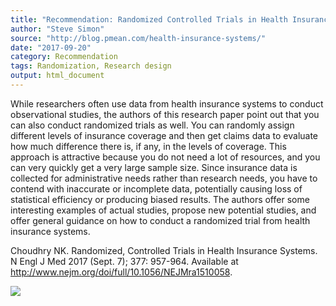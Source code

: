```yaml
---
title: "Recommendation: Randomized Controlled Trials in Health Insurance Systems"
author: "Steve Simon"
source: "http://blog.pmean.com/health-insurance-systems/"
date: "2017-09-20"
category: Recommendation
tags: Randomization, Research design
output: html_document
---
```


While researchers often use data from health insurance systems to
conduct observational studies, the authors of this research paper point
out that you can also conduct randomized trials as well. You can
randomly assign different levels of insurance coverage and then get
claims data to evaluate how much difference there is, if any, in the
levels of coverage. This approach is attractive because you do not need
a lot of resources, and you can very quickly get a very large sample
size. Since insurance data is collected for administrative needs rather
than research needs, you have to contend with inaccurate or incomplete
data, potentially causing loss of statistical efficiency or producing
biased results. The authors offer some interesting examples of actual
studies, propose new potential studies, and offer general guidance on
how to conduct a randomized trial from health insurance
systems.

<!---More--->

Choudhry NK. Randomized, Controlled Trials in Health Insurance Systems.
N Engl J Med 2017 (Sept. 7); 377: 957-964. Available at
<http://www.nejm.org/doi/full/10.1056/NEJMra1510058>.

![](http://www.pmean.com/images/images/17/health-insurance-systems01.png)




